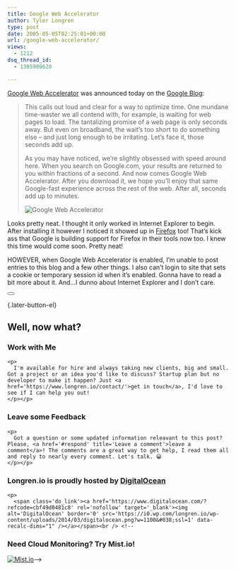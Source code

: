 ```yaml
---
title: Google Web Accelerator
author: Tyler Longren
type: post
date: 2005-05-05T02:25:01+00:00
url: /google-web-accelerator/
views:
  - 1212
dsq_thread_id:
  - 1385909620

---
```

[Google Web Accelerator][1] was announced today on the [Google Blog][2]:

> This calls out loud and clear for a way to optimize time. One mundane time-waster we all contend with, for example, is waiting for web pages to load. The tantalizing promise of a web page is only seconds away. But even on broadband, the wait&#8217;s too short to do something else &#8211; and just long enough to be irritating. Let&#8217;s face it, those seconds add up.
> 
> As you may have noticed, we&#8217;re slightly obsessed with speed around here. When you search on Google.com, your results are returned to you within fractions of a second. And now comes Google Web Accelerator. After you download it, we hope you&#8217;ll enjoy that same Google-fast experience across the rest of the web. After all, seconds add up to minutes.
> 
><img src="https://i2.wp.com/www.longren.org/images/web_accelerator.jpg?w=1100" alt="Google Web Accelerator" data-recalc-dims="1" /> 

Looks pretty neat. I thought it only worked in Internet Explorer to begin. After installing it however I noticed it showed up in [Firefox][3] too! That&#8217;s kick ass that Google is building support for Firefox in their tools now too. I knew this time would come soon. Pretty neat!

HOWEVER, when Google Web Accelerator is enabled, I&#8217;m unable to post entries to this blog and a few other things. I also can&#8217;t login to site that sets a cookie or temporary session id when it&#8217;s enabled. Gonna have to read a bit more about it. And&#8230;I dunno about Internet Explorer and I don&#8217;t care. 

<div class="wpulike wpulike-default " >
  <div class="wp_ulike_general_class wp_ulike_is_not_liked">
    <button type="button"
					aria-label="Like Button"
					data-ulike-id="1855"
					data-ulike-nonce="a08c7d0376"
					data-ulike-type="likeThis"
					data-ulike-template="wpulike-default"
					data-ulike-display-likers="0"
					data-ulike-disable-pophover="0"
					class="wp_ulike_btn wp_ulike_put_image wp_likethis_1855"></button><span class="count-box"></span>
  </div>
</div>

[][4]{.later-button-el}

<div class='what-next'>
  <h2>
    Well, now what?
  </h2>
  
  <div class='hire'>
    <h3>
      Work with Me
    </h3>
    
    <p>
      I'm available for hire and always taking new clients, big and small. Got a project or an idea you'd like to discuss? Startup plan but no developer to make it happen? Just <a href='https://www.longren.io/contact/'>get in touch</a>, I'd love to see if I can help you out!
    </p></p>
  </div>
  
  <div class='hire'>
    <h3>
      Leave some Feedback
    </h3>
    
    <p>
      Got a question or some updated information releavant to this post? Please, <a href='#respond' title='Leave a comment'>leave a comment</a>! The comments are a great way to get help, I read them all and reply to nearly every comment. Let's talk. 😀
    </p></p>
  </div>
  
  <div class='now-what-bottom-ad'>
    <h3>
      Longren.io is proudly hosted by <a href='https://www.digitalocean.com/?refcode=cbf49d0481c8'>DigitalOcean</a>
    </h3>
    
    <p>
      <span class='do_link'><a href='https://www.digitalocean.com/?refcode=cbf49d0481c8' rel='nofollow' target='_blank'><img alt='DigitalOcean' border='0' src='https://i0.wp.com/longren.io/wp-content/uploads/2014/03/digitalocean.png?w=1100&#038;ssl=1' data-recalc-dims="1" /></a></span><br /> <!--

<h3>Need Cloud Monitoring? Try Mist.io!</h3>

<span class='do_link'><a href='http://mist.io/?ref=tyler' rel='nofollow' target='_blank'><img alt='Mist.io' border='0' src='https://i0.wp.com/longren.io/wp-content/uploads/2014/04/mistio.jpg?w=1100&#038;ssl=1' data-recalc-dims="1"></a></span>--></div> </div>

 [1]: http://webaccelerator.google.com
 [2]: http://www.google.com/googleblog/2005/05/time-waits-for-no-one.html
 [3]: http://www.getfirefox.com/
 [4]: #